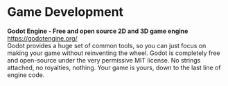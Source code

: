 Game Development  
========  

**Godot Engine - Free and open source 2D and 3D game engine**  
https://godotengine.org/  
Godot provides a huge set of common tools, so you can just focus on making your game without reinventing the wheel. Godot is completely free and open-source under the very permissive MIT license. No strings attached, no royalties, nothing. Your game is yours, down to the last line of engine code.
